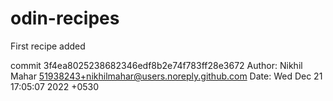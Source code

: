 # odin-recipes
First recipe added 

commit 3f4ea8025238682346edf8b2e74f783ff28e3672
Author: Nikhil Mahar <51938243+nikhilmahar@users.noreply.github.com>
Date:   Wed Dec 21 17:05:07 2022 +0530

